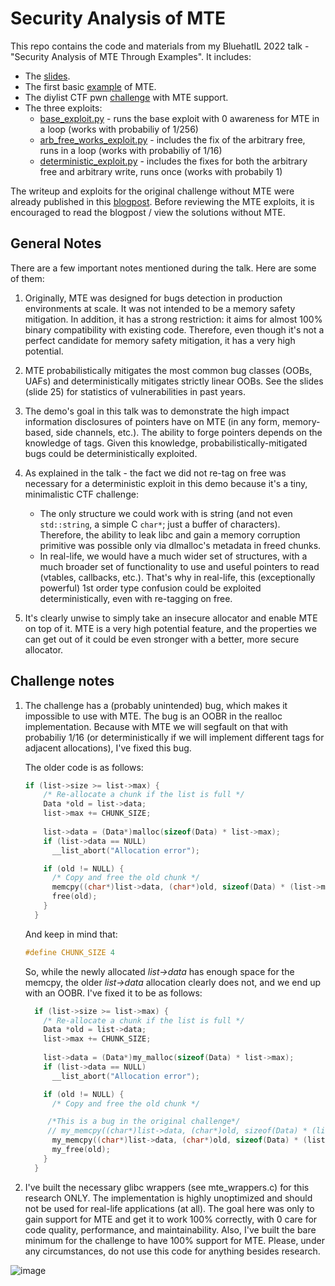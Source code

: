 # Security Analysis of MTE

This repo contains the code and materials from my BluehatIL 2022 talk - "Security Analysis of MTE Through Examples". It includes:

* The [slides](https://github.com/saaramar/security_analysis_mte/blob/main/Security%20Analysis%20of%20MTE%20Through%20Examples.pdf).
* The first basic [example](https://github.com/saaramar/security_analysis_mte/blob/main/first_example/example.c) of MTE.
* The diylist CTF pwn [challenge](https://github.com/saaramar/security_analysis_mte/blob/main/challenge/challenge) with MTE support.
* The three exploits:
  * [base_exploit.py](https://github.com/saaramar/security_analysis_mte/blob/main/challenge/base_exploit.py) - runs the base exploit with 0 awareness for MTE in a loop (works with probabiliy of 1/256)
  * [arb_free_works_exploit.py](https://github.com/saaramar/security_analysis_mte/blob/main/challenge/arb_free_works_exploit.py) - includes the fix of the arbitrary free, runs in a loop (works with probabiliy of 1/16)
  * [deterministic_exploit.py](https://github.com/saaramar/security_analysis_mte/blob/main/challenge/deterministic_exploit.py) - includes the fixes for both the arbitrary free and arbitrary write, runs once (works with probabily 1)

The writeup and exploits for the original challenge without MTE were already published in this [blogpost](https://saaramar.github.io/exploit_pwn_chgs_ubuntu_21.10/). Before reviewing the MTE exploits, it is encouraged to read the blogpost / view the solutions without MTE. 

## General Notes

There are a few important notes mentioned during the talk. Here are some of them:

1. Originally, MTE was designed for bugs detection in production environments at scale. It was not intended to be a memory safety mitigation. In addition, it has a strong restriction: it aims for almost 100% binary compatibility with existing code. Therefore, even though it's not a perfect candidate for memory safety mitigation, it has a very high potential.

2. MTE probabilistically mitigates the most common bug classes (OOBs, UAFs) and deterministically mitigates strictly linear OOBs. See the slides (slide 25) for statistics of vulnerabilities in past years.

3. The demo's goal in this talk was to demonstrate the high impact information disclosures of pointers have on MTE (in any form, memory-based, side channels, etc.). The ability to forge pointers depends on the knowledge of tags. Given this knowledge, probabilistically-mitigated bugs could be deterministically exploited.

4. As explained in the talk - the fact we did not re-tag on free was necessary for a deterministic exploit in this demo because it's a tiny, minimalistic CTF challenge:
   * The only structure we could work with is string (and not even ```std::string```, a simple C ```char*```; just a buffer of characters). Therefore, the ability to leak libc and gain a memory corruption primitive was possible only via dlmalloc's metadata in freed chunks.
   * In real-life, we would have a much wider set of structures, with a much broader set of functionality to use and useful pointers to read (vtables, callbacks, etc.). That's why in real-life, this (exceptionally powerful) 1st order type confusion could be exploited deterministically, even with re-tagging on free.

5. It's clearly unwise to simply take an insecure allocator and enable MTE on top of it. MTE is a very high potential feature, and the properties we can get out of it could be even stronger with a better, more secure allocator.


## Challenge notes

1. The challenge has a (probably unintended) bug, which makes it impossible to use with MTE. The bug is an OOBR in the realloc implementation. Because with MTE we will segfault on that with probabiliy 1/16 (or deterministically if we will implement different tags for adjacent allocations), I've fixed this bug.


   The older code is as follows:

   ```c++
   if (list->size >= list->max) {
       /* Re-allocate a chunk if the list is full */
       Data *old = list->data;
       list->max += CHUNK_SIZE;
       
       list->data = (Data*)malloc(sizeof(Data) * list->max);
       if (list->data == NULL)
         __list_abort("Allocation error");
   
       if (old != NULL) {
         /* Copy and free the old chunk */
         memcpy((char*)list->data, (char*)old, sizeof(Data) * (list->max - 1));
         free(old);
       }
     }
   
   ```

   And keep in mind that:

   ```c++
   #define CHUNK_SIZE 4
   ```

   So, while the newly allocated *list->data* has enough space for the memcpy, the older *list->data* allocation clearly does not, and we end up with an OOBR. I've fixed it to be as follows:

   ```c++
     if (list->size >= list->max) {
       /* Re-allocate a chunk if the list is full */
       Data *old = list->data;
       list->max += CHUNK_SIZE;
       
       list->data = (Data*)my_malloc(sizeof(Data) * list->max);
       if (list->data == NULL)
         __list_abort("Allocation error");
   
       if (old != NULL) {
         /* Copy and free the old chunk */
   
   	    /*This is a bug in the original challenge*/
   	    // my_memcpy((char*)list->data, (char*)old, sizeof(Data) * (list->max - 1));
         my_memcpy((char*)list->data, (char*)old, sizeof(Data) * (list->max - CHUNK_SIZE));
         my_free(old);
       }
     }
   ```


2.  I've built the necessary glibc wrappers (see mte_wrappers.c) for this research ONLY. The implementation is highly unoptimized and should not be used for real-life applications (at all). The goal here was only to gain support for MTE and get it to work 100% correctly, with 0 care for code quality, performance, and maintainability. Also, I've built the bare minimum for the challenge to have 100% support for MTE. Please, under any circumstances, do not use this code for anything besides research.


![image](https://github.com/saaramar/security_analysis_mte/blob/main/demo.png)
